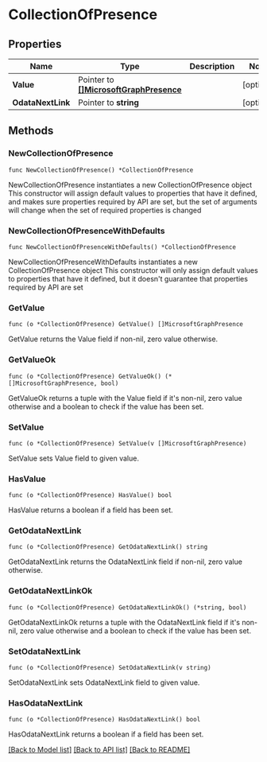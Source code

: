 # CollectionOfPresence

## Properties

Name | Type | Description | Notes
------------ | ------------- | ------------- | -------------
**Value** | Pointer to [**[]MicrosoftGraphPresence**](MicrosoftGraphPresence.md) |  | [optional] 
**OdataNextLink** | Pointer to **string** |  | [optional] 

## Methods

### NewCollectionOfPresence

`func NewCollectionOfPresence() *CollectionOfPresence`

NewCollectionOfPresence instantiates a new CollectionOfPresence object
This constructor will assign default values to properties that have it defined,
and makes sure properties required by API are set, but the set of arguments
will change when the set of required properties is changed

### NewCollectionOfPresenceWithDefaults

`func NewCollectionOfPresenceWithDefaults() *CollectionOfPresence`

NewCollectionOfPresenceWithDefaults instantiates a new CollectionOfPresence object
This constructor will only assign default values to properties that have it defined,
but it doesn't guarantee that properties required by API are set

### GetValue

`func (o *CollectionOfPresence) GetValue() []MicrosoftGraphPresence`

GetValue returns the Value field if non-nil, zero value otherwise.

### GetValueOk

`func (o *CollectionOfPresence) GetValueOk() (*[]MicrosoftGraphPresence, bool)`

GetValueOk returns a tuple with the Value field if it's non-nil, zero value otherwise
and a boolean to check if the value has been set.

### SetValue

`func (o *CollectionOfPresence) SetValue(v []MicrosoftGraphPresence)`

SetValue sets Value field to given value.

### HasValue

`func (o *CollectionOfPresence) HasValue() bool`

HasValue returns a boolean if a field has been set.

### GetOdataNextLink

`func (o *CollectionOfPresence) GetOdataNextLink() string`

GetOdataNextLink returns the OdataNextLink field if non-nil, zero value otherwise.

### GetOdataNextLinkOk

`func (o *CollectionOfPresence) GetOdataNextLinkOk() (*string, bool)`

GetOdataNextLinkOk returns a tuple with the OdataNextLink field if it's non-nil, zero value otherwise
and a boolean to check if the value has been set.

### SetOdataNextLink

`func (o *CollectionOfPresence) SetOdataNextLink(v string)`

SetOdataNextLink sets OdataNextLink field to given value.

### HasOdataNextLink

`func (o *CollectionOfPresence) HasOdataNextLink() bool`

HasOdataNextLink returns a boolean if a field has been set.


[[Back to Model list]](../README.md#documentation-for-models) [[Back to API list]](../README.md#documentation-for-api-endpoints) [[Back to README]](../README.md)


